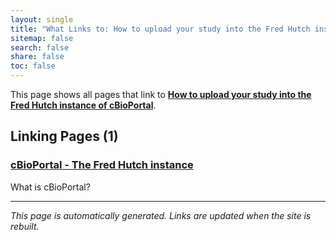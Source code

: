 ```yaml
---
layout: single
title: "What Links to: How to upload your study into the Fred Hutch instance of cBioPortal"
sitemap: false
search: false
share: false
toc: false
---
```


This page shows all pages that link to **[How to upload your study into the Fred Hutch instance of cBioPortal](/pathways/path-cbio-fh-instance/)**.

## Linking Pages (1)

### [cBioPortal - The Fred Hutch instance](/datascience/cbioportal/)

What is cBioPortal?

---


*This page is automatically generated. Links are updated when the site is rebuilt.*
